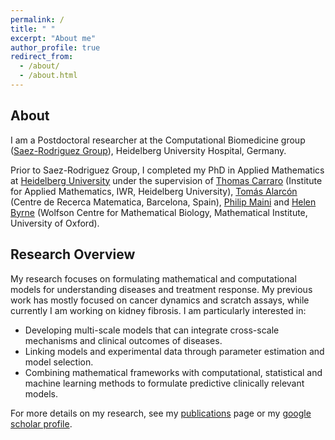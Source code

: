 ```yaml
---
permalink: /
title: " "
excerpt: "About me"
author_profile: true
redirect_from: 
  - /about/
  - /about.html
---
```


## About

I am a Postdoctoral researcher at the Computational Biomedicine group ([Saez-Rodriguez Group](http://saezlab.org/)), Heidelberg University Hospital, Germany.

Prior to Saez-Rodriguez Group, I completed my PhD in Applied Mathematics at [Heidelberg University](http://www.uni-heidelberg.de) under the supervision of [Thomas Carraro](https://numerik.iwr.uni-heidelberg.de/~carraro/?page_id=119) (Institute for Applied Mathematics, IWR, Heidelberg University), [Tomás Alarcón](https://sites.google.com/site/tomasalarc/home) (Centre de Recerca Matematica, Barcelona, Spain), [Philip Maini](https://people.maths.ox.ac.uk/maini/) and [Helen Byrne](https://www.maths.ox.ac.uk/people/helen.byrne) (Wolfson Centre for Mathematical Biology, Mathematical Institute, University of Oxford).


## Research Overview

My research focuses on formulating mathematical and computational models for understanding diseases and treatment response. My previous work has mostly focused on cancer dynamics and scratch assays, while currently I am working on kidney fibrosis. I am particularly interested in:
- Developing multi-scale models that can integrate cross-scale mechanisms and clinical outcomes of diseases.
- Linking models and experimental data through parameter estimation and model selection.
- Combining mathematical frameworks with computational, statistical and machine learning methods to formulate predictive clinically relevant models.

For more details on my research, see my [publications](https://victoriapb.github.io/publications/) page or my [google scholar profile](https://scholar.google.co.uk/citations?user=qPGebTIAAAAJ&hl=en).



